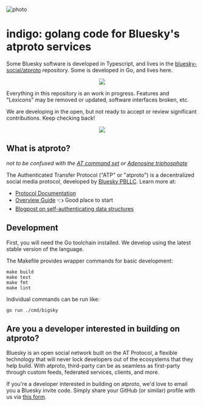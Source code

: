 
![photo](https://static.bnewbold.net/tmp/indigo_serac.jpeg)

indigo: golang code for Bluesky's atproto services
==================================================

Some Bluesky software is developed in Typescript, and lives in the [bluesky-social/atproto](https://github.com/bluesky-social/atproto) repository. Some is developed in Go, and lives here.

<p align="center"><img src="https://static.bnewbold.net/tmp/under_construction_bar.gif" /></p>

Everything in this repository is an work in progress. Features and "Lexicons" may be removed or updated, software interfaces broken, etc.

We are developing in the open, but not ready to accept or review significant contributions. Keep checking back!

<p align="center"><img src="https://static.bnewbold.net/tmp/under_construction_bar.gif" /></p>


## What is atproto?

*not to be confused with the [AT command set](https://en.wikipedia.org/wiki/Hayes_command_set) or [Adenosine triphosphate](https://en.wikipedia.org/wiki/Adenosine_triphosphate)*

The Authenticated Transfer Protocol ("ATP" or "atproto") is a decentralized social media protocol, developed by [Bluesky PBLLC](https://blueskyweb.xyz). Learn more at:

- [Protocol Documentation](https://atproto.com/docs)
- [Overview Guide](https://atproto.com/guides/overview) 👈 Good place to start
- [Blogpost on self-authenticating data structures](https://blueskyweb.xyz/blog/3-6-2022-a-self-authenticating-social-protocol)


## Development

First, you will need the Go toolchain installed. We develop using the latest stable version of the language.

The Makefile provides wrapper commands for basic development:

    make build
    make test
    make fmt
    make lint

Individual commands can be run like:

    go run ./cmd/bigsky

## Are you a developer interested in building on atproto?

Bluesky is an open social network built on the AT Protocol, a flexible technology that will never lock developers out of the ecosystems that they help build. With atproto, third-party can be as seamless as first-party through custom feeds, federated services, clients, and more.

If you're a developer interested in building on atproto, we'd love to email you a Bluesky invite code. Simply share your GitHub (or similar) profile with us via [this form](https://forms.gle/BF21oxVNZiDjDhXF9).